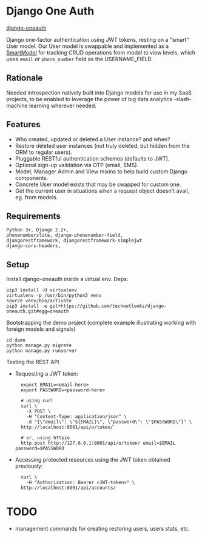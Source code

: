 Django One Auth
================

[django-oneauth](https://github.com/techoutlooks/django-smartmodels)

Django one-factor authentication using JWT tokens, resting on a "smart" User model.
Our User model is swappable and implemented as a [SmartModel](https://github.com/techoutlooks/django-smartmodels)
for tracking CRUD operations from model to view levels, which uses `email` or `phone_number` field as the USERNAME_FIELD.

Rationale
---------------

Needed introspection natively built into Django models for use in my SaaS projects,
to be enabled to leverage the power of big data analytics -slash- machine learning wherever needed.

Features
---------------

- Who created, updated or deleted a User instance? and when?
- Restore deleted user instances (not truly deleted, but hidden from the ORM to regular users).
- Pluggable RESTful authentication schemes (defaults to JWT).
- Optional sign-up validation via OTP (email, SMS).
- Model, Manager Admin and View mixins to help build custom Django components.
- Concrete User model exists that may be swapped for custom one.
- Get the current user in situations when a request object doesn't avail, eg. from models. 

Requirements
---------------

    Python 3+, Django 2.2+, 
    phonenumberslite, django-phonenumber-field, 
    djangorestframework, djangorestframework-simplejwt 
    django-cors-headers,


Setup
---------------

Install django-oneauth inside a virtual env.
Deps: 

    pip3 install -U virtualenv
    virtualenv -p /usr/bin/python3 venv
    source venv/bin/activate
    pip3 install -e git+https://github.com/techoutlooks/django-oneauth.git#egg=oneauth
    
Bootstrapping the demo project (complete example illustrating working with foreign models and signals)

    cd demo
    python manage.py migrate
    python manage.py runserver


Testing the REST API

- Requesting a JWT token:

        export EMAIL=<email-here>
        export PASSWORD=<password-here>
        
        # using curl
        curl \
          -X POST \
          -H "Content-Type: application/json" \
          -d "{\"email\": \"${EMAIL}\", \"password\": \"$PASSWORD\"}" \
        http://localhost:8001/api/o/token/
        
        # or, using httpie
        http post http://127.0.0.1:8001/api/o/token/ email=$EMAIL password=$PASSWORD
    
- Accessing protected resources using the JWT token obtained previously:

        curl \
          -H "Authorization: Bearer <JWT-token>" \
        http://localhost:8001/api/accounts/
    
TODO
=====
- management commands for creating restoring users, users stats, etc.